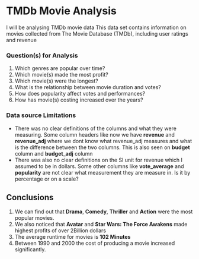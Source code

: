 # TMDb Movie Analysis
 I will be analysing TMDb movie data This data set contains information on movies collected from The Movie Database (TMDb), including user ratings and revenue
 
 ### Question(s) for Analysis
1. Which genres are popular over time? 
2. Which movie(s) made the most profit?
3. Which movie(s) were the longest?
4. What is the relationship between movie duration and votes?
5. How does popularity affect votes and performances?
6. How has movie(s) costing increased over the years?

### Data source Limitations
- There was no clear definitions of the columns and what they were measuring. Some column headers like now we have **revenue** and **revenue_adj** where we dont know what revenue_adj measures and what is the difference between the two columns. This is also seen on **budget** column and **budget_adj** column
- There was also no clear definitions on the SI unit for revenue which I assumed to be in dollars. Some other columns like **vote_average** and **popularity** are not clear what measurement they are measure in. Is it by percentage or on a scale?

## Conclusions
1. We can find out that **Drama**, **Comedy**, **Thriller** and **Action** were the most popular movies.
2. We also noticed that **Avatar** and **Star Wars: The Force Awakens** made highest profits of over 2Billion dollars
3. The average runtime for movies is **102 Minutes**
4. Between 1990 and 2000 the cost of producing a movie increased significantly.
